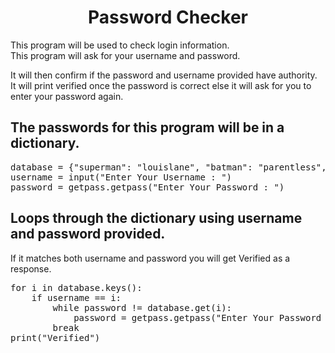<h1 align="center">Password Checker</h1>

This program will be used to check login information.</br>
This program will ask for your username and password.</br>

It will then confirm if the password and username provided have authority.</br>
It will print verified once the password is correct else it will ask for you to enter your password again.</br>

<h2>The passwords for this program will be in a dictionary.</h2>
<pre>database = {"superman": "louislane", "batman": "parentless", "flash": "fastestman"}
username = input("Enter Your Username : ")
password = getpass.getpass("Enter Your Password : ")</pre>

<h2>Loops through the dictionary using username and password provided.</h2>
If it matches both username and password you will get Verified as a response.
<pre>for i in database.keys():
    if username == i:
        while password != database.get(i):
            password = getpass.getpass("Enter Your Password Again : ")
        break
print("Verified")</pre>
